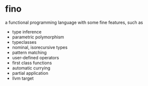 # fino

a functional programming language with some fine features, such as
- type inference
- parametric polymorphism
- typeclasses
- nominal, isorecursive types
- pattern matching
- user-defined operators
- first class functions
- automatic currying
- partial application
- llvm target
